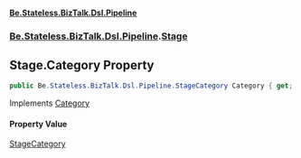 #### [Be.Stateless.BizTalk.Dsl.Pipeline](README.md 'README')
### [Be.Stateless.BizTalk.Dsl.Pipeline](Be.Stateless.BizTalk.Dsl.Pipeline.md 'Be.Stateless.BizTalk.Dsl.Pipeline').[Stage](Stage.md 'Be.Stateless.BizTalk.Dsl.Pipeline.Stage')

## Stage.Category Property

```csharp
public Be.Stateless.BizTalk.Dsl.Pipeline.StageCategory Category { get; }
```

Implements [Category](IStage.Category.md 'Be.Stateless.BizTalk.Dsl.Pipeline.IStage.Category')

#### Property Value
[StageCategory](StageCategory.md 'Be.Stateless.BizTalk.Dsl.Pipeline.StageCategory')